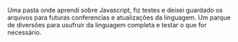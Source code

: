 Uma pasta onde aprendi sobre Javascript, fiz testes e deixei guardado os arquivos para futuras conferencias e atualizações da linguagem. Um parque de diversões para usufruir da linguagem completa e testar o que for necessário.
